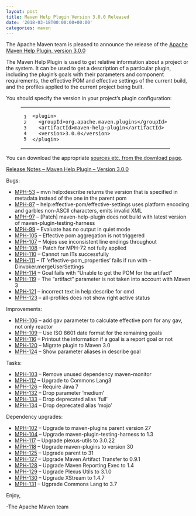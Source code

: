 ```yaml
---
layout: post
title: Maven Help Plugin Version 3.0.0 Released
date: '2018-03-18T00:00:00+00:00'
categories: maven
---
```

<div class="entry-content"><p>The Apache Maven team is pleased to announce the release of the
<a href="http://maven.apache.org/plugins/maven-help-plugin/">Apache Maven Help Plugin, version 3.0.0</a></p>

<p>The Maven Help Plugin is used to get relative information about a project or
the system. It can be used to get a description of a particular plugin,
including the plugin&rsquo;s goals with their parameters and component requirements,
the effective POM and effective settings of the current build, and the profiles
applied to the current project being built.</p>

<p>You should specify the version in your project&rsquo;s plugin configuration:</p>

<figure class='code'><figcaption><span></span></figcaption><div class="highlight"><table><tr><td class="gutter"><pre class="line-numbers"><span class='line-number'>1</span>
<span class='line-number'>2</span>
<span class='line-number'>3</span>
<span class='line-number'>4</span>
<span class='line-number'>5</span>
</pre></td><td class='code'><pre><code class='xml'><span class='line'><span class="nt">&lt;plugin&gt;</span>
</span><span class='line'>  <span class="nt">&lt;groupId&gt;</span>org.apache.maven.plugins<span class="nt">&lt;/groupId&gt;</span>
</span><span class='line'>  <span class="nt">&lt;artifactId&gt;</span>maven-help-plugin<span class="nt">&lt;/artifactId&gt;</span>
</span><span class='line'>  <span class="nt">&lt;version&gt;</span>3.0.0<span class="nt">&lt;/version&gt;</span>
</span><span class='line'><span class="nt">&lt;/plugin&gt;</span>
</span></code></pre></td></tr></table></div></figure>


<p>You can download the appropriate <a href="https://maven.apache.org/plugins/maven-help-plugin/download.cgi">sources etc. from the download page</a>.</p>

<!-- more -->


<p><a href="https://issues.apache.org/jira/secure/ReleaseNote.jspa?projectId=12317522&amp;version=12330788">Release Notes &ndash; Maven Help Plugin &ndash; Version 3.0.0</a></p>

<p>Bugs:</p>

<ul>
<li><a href="https://issues.apache.org/jira/browse/MPH-53">MPH-53</a> &ndash; mvn help:describe returns the version that is specified in metadata instead of  the one in the parent pom</li>
<li><a href="https://issues.apache.org/jira/browse/MPH-87">MPH-87</a> &ndash; help:effective-pom/effective-settings uses platform encoding and garbles non-ASCII characters, emits invalid XML</li>
<li><a href="https://issues.apache.org/jira/browse/MPH-97">MPH-97</a> &ndash; [Patch] maven-help-plugin does not build with latest version of maven-plugin-testing-harness</li>
<li><a href="https://issues.apache.org/jira/browse/MPH-99">MPH-99</a> &ndash; Evaluate has no output in quiet mode</li>
<li><a href="https://issues.apache.org/jira/browse/MPH-105">MPH-105</a> &ndash; Effective pom aggregation is not triggered</li>
<li><a href="https://issues.apache.org/jira/browse/MPH-107">MPH-107</a> &ndash; Mojos use inconsistent line endings throughout</li>
<li><a href="https://issues.apache.org/jira/browse/MPH-108">MPH-108</a> &ndash; Patch for MPH-72 not fully applied</li>
<li><a href="https://issues.apache.org/jira/browse/MPH-110">MPH-110</a> &ndash; Cannot run ITs successfully</li>
<li><a href="https://issues.apache.org/jira/browse/MPH-111">MPH-111</a> &ndash; IT &lsquo;effective-pom_properties&rsquo; fails if run with -Dinvoker.mergeUserSettings</li>
<li><a href="https://issues.apache.org/jira/browse/MPH-114">MPH-114</a> &ndash; Goal fails with “Unable to get the POM for the artifact”</li>
<li><a href="https://issues.apache.org/jira/browse/MPH-119">MPH-119</a> &ndash; The &ldquo;artifact&rdquo; parameter is not taken into account with Maven 3</li>
<li><a href="https://issues.apache.org/jira/browse/MPH-121">MPH-121</a> &ndash; incorrect text in help:describe for cmd</li>
<li><a href="https://issues.apache.org/jira/browse/MPH-123">MPH-123</a> &ndash; all-profiles does not show right active status</li>
</ul>


<p>Improvements:</p>

<ul>
<li><a href="https://issues.apache.org/jira/browse/MPH-106">MPH-106</a> &ndash; add gav parameter to calculate effective pom for any gav, not only reactor</li>
<li><a href="https://issues.apache.org/jira/browse/MPH-109">MPH-109</a> &ndash; Use ISO 8601 date format for the remaining goals</li>
<li><a href="https://issues.apache.org/jira/browse/MPH-116">MPH-116</a> &ndash; Printout the information if a goal is a report goal or not</li>
<li><a href="https://issues.apache.org/jira/browse/MPH-120">MPH-120</a> &ndash; Migrate plugin to Maven 3.0</li>
<li><a href="https://issues.apache.org/jira/browse/MPH-124">MPH-124</a> &ndash; Show parameter aliases in describe goal</li>
</ul>


<p>Tasks:</p>

<ul>
<li><a href="https://issues.apache.org/jira/browse/MPH-103">MPH-103</a> &ndash; Remove unused dependency maven-monitor</li>
<li><a href="https://issues.apache.org/jira/browse/MPH-112">MPH-112</a> &ndash; Upgrade to Commons Lang3</li>
<li><a href="https://issues.apache.org/jira/browse/MPH-126">MPH-126</a> &ndash; Require Java 7</li>
<li><a href="https://issues.apache.org/jira/browse/MPH-132">MPH-132</a> &ndash; Drop parameter &lsquo;medium&rsquo;</li>
<li><a href="https://issues.apache.org/jira/browse/MPH-133">MPH-133</a> &ndash; Drop deprecated alias &lsquo;full&rsquo;</li>
<li><a href="https://issues.apache.org/jira/browse/MPH-134">MPH-134</a> &ndash; Drop deprecated alias &lsquo;mojo&rsquo;</li>
</ul>


<p>Dependency upgrades:</p>

<ul>
<li><a href="https://issues.apache.org/jira/browse/MPH-102">MPH-102</a> &ndash; Upgrade to maven-plugins parent version 27</li>
<li><a href="https://issues.apache.org/jira/browse/MPH-104">MPH-104</a> &ndash; Upgrade maven-plugin-testing-harness to 1.3</li>
<li><a href="https://issues.apache.org/jira/browse/MPH-117">MPH-117</a> &ndash; Upgrade plexus-utils to 3.0.22</li>
<li><a href="https://issues.apache.org/jira/browse/MPH-118">MPH-118</a> &ndash; Upgrade maven-plugins to version 30</li>
<li><a href="https://issues.apache.org/jira/browse/MPH-125">MPH-125</a> &ndash; Upgrade parent to 31</li>
<li><a href="https://issues.apache.org/jira/browse/MPH-127">MPH-127</a> &ndash; Upgrade Maven  Artifact Transfer to 0.9.1</li>
<li><a href="https://issues.apache.org/jira/browse/MPH-128">MPH-128</a> &ndash; Upgrade Maven Reporting Exec to 1.4</li>
<li><a href="https://issues.apache.org/jira/browse/MPH-129">MPH-129</a> &ndash; Upgrade Plexus Utils to 3.1.0</li>
<li><a href="https://issues.apache.org/jira/browse/MPH-130">MPH-130</a> &ndash; Upgrade XStream to 1.4.7</li>
<li><a href="https://issues.apache.org/jira/browse/MPH-131">MPH-131</a> &ndash; Ugprade Commons Lang to 3.7</li>
</ul>


<p>Enjoy,</p>

<p>-The Apache Maven team</p>
</div>
